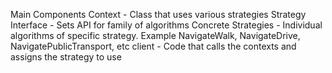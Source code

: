 Main Components
Context - Class that uses various strategies
Strategy Interface - Sets API for family of algorithms
Concrete Strategies - Individual algorithms of specific strategy. Example NavigateWalk, NavigateDrive, NavigatePublicTransport, etc
client - Code that calls the contexts and assigns the strategy to use
